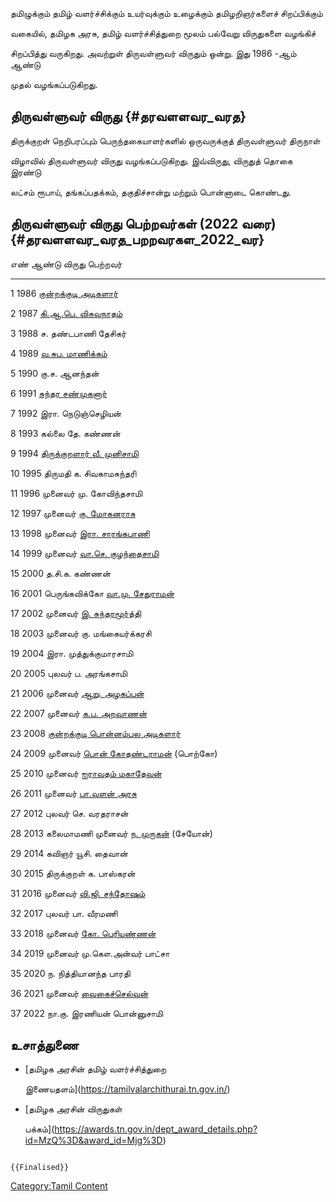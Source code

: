 தமிழுக்கும் தமிழ் வளர்ச்சிக்கும் உயர்வுக்கும் உழைக்கும் தமிழறிஞர்களைச் சிறப்பிக்கும்
வகையில், தமிழக அரசு, தமிழ் வளர்ச்சித்துறை மூலம் பல்வேறு விருதுகளை வழங்கிச்
சிறப்பித்து வருகிறது. அவற்றுள் திருவள்ளுவர் விருதும் ஒன்று. இது 1986 -ஆம் ஆண்டு
முதல் வழங்கப்படுகிறது.

## திருவள்ளுவர் விருது {#தரவளளவர_வரத}

திருக்குறள் நெறிபரப்பும் பெருந்தகையாளர்களில் ஒருவருக்குத் திருவள்ளுவர் திருநாள்
விழாவில் திருவள்ளுவர் விருது வழங்கப்படுகிறது. இவ்விருது, விருதுத் தொகை இரண்டு
லட்சம் ரூபாய், தங்கப்பதக்கம், தகுதிச்சான்று மற்றும் பொன்னாடை கொண்டது.

## திருவள்ளுவர் விருது பெற்றவர்கள் (2022 வரை) {#தரவளளவர_வரத_பறறவரகள_2022_வர}

  எண்   ஆண்டு   விருது பெற்றவர்
  ---- ------ -------------------------------------------------------------------
  1    1986   [குன்றக்குடி அடிகளார்](குன்றக்குடி_அடிகளார் "wikilink")
  2    1987   [கி.ஆ.பெ. விசுவநாதம்](கி._ஆ._பெ._விசுவநாதம் "wikilink")
  3    1988   ச. தண்டபாணி தேசிகர்
  4    1989   [வ.சுப. மாணிக்கம்](வ.சுப._மாணிக்கம் "wikilink")
  5    1990   கு.ச. ஆனந்தன்
  6    1991   [சுந்தர சண்முகனார்](சுந்தர_சண்முகனார் "wikilink")
  7    1992   இரா. நெடுஞ்செழியன்
  8    1993   கல்லை தே. கண்ணன்
  9    1994   [திருக்குறளார் வீ. முனிசாமி](திருக்குறளார்_வீ._முனிசாமி "wikilink")
  10   1995   திருமதி க. சிவகாமசுந்தரி
  11   1996   முனைவர் மு. கோவிந்தசாமி
  12   1997   முனைவர் [கு. மோகனராசு](கு._மோகனராசு "wikilink")
  13   1998   முனைவர் [இரா. சாரங்கபாணி](இரா.சாரங்கபாணி "wikilink")
  14   1999   முனைவர் [வா.செ. குழந்தைசாமி](வா.செ._குழந்தைசாமி "wikilink")
  15   2000   த.சி.க. கண்ணன்
  16   2001   பெருங்கவிக்கோ [வா.மு. சேதுராமன்](வா.மு._சேதுராமன் "wikilink")
  17   2002   முனைவர் [இ. சுந்தரமூர்த்தி](இ._சுந்தரமூர்த்தி "wikilink")
  18   2003   முனைவர் கு. மங்கையர்க்கரசி
  19   2004   இரா. முத்துக்குமாரசாமி
  20   2005   புலவர் ப. அரங்கசாமி
  21   2006   முனைவர் [ஆறு. அழகப்பன்](ஆறு._அழகப்பன் "wikilink")
  22   2007   முனைவர் [க.ப. அறவாணன்](க.ப._அறவாணன் "wikilink")
  23   2008   [குன்றக்குடி பொன்னம்பல அடிகளார்](குன்றக்குடி_பொன்னம்பல_அடிகளார் "wikilink")
  24   2009   முனைவர் [பொன் கோதண்டராமன்](பொன்._கோதண்டராமன் "wikilink") (பொற்கோ)
  25   2010   முனைவர் [ஐராவதம் மகாதேவன்](ஐராவதம்_மகாதேவன் "wikilink")
  26   2011   முனைவர் [பா.வளன் அரசு](பா._வளன்_அரசு "wikilink")
  27   2012   புலவர் செ. வரதராசன்
  28   2013   கலைமாமணி முனைவர் [ந. முருகன்](ந._முருகன் "wikilink") (சேயோன்)
  29   2014   கவிஞர் யூசி. தைவான்
  30   2015   திருக்குறள் க. பாஸ்கரன்
  31   2016   முனைவர் [வி.ஜி. சந்தோஷம்](வி.ஜி._சந்தோஷம் "wikilink")
  32   2017   புலவர் பா. வீரமணி
  33   2018   முனைவர் [கோ. பெரியண்ணன்](கோ._பெரியண்ணன் "wikilink")
  34   2019   முனைவர் மு.கௌ.அன்வர் பாட்சா
  35   2020   ந. நித்தியானந்த பாரதி
  36   2021   முனைவர் [வைகைச்செல்வன்](வைகைச்செல்வன் "wikilink")
  37   2022   நா.கு. இரணியன் பொன்னுசாமி

## உசாத்துணை

-   [தமிழக அரசின் தமிழ் வளர்ச்சித்துறை
    இணையதளம்](https://tamilvalarchithurai.tn.gov.in/)
-   [தமிழக அரசின் விருதுகள்
    பக்கம்](https://awards.tn.gov.in/dept_award_details.php?id=MzQ%3D&award_id=Mjg%3D)

```{=mediawiki}
{{Finalised}}
```
[Category:Tamil Content](Category:Tamil_Content "wikilink")
